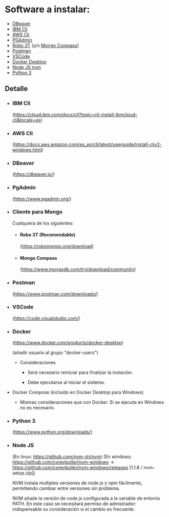 # Software a instalar:

- [DBeaver](#dbeaver)
- [IBM Cli](#ibm-cli)
- [AWS Cli](#aws-cli)
- [PGAdmin](#pgadmin)
- [Robo 3T](#robo-3t-recomendable) (y/o [Mongo Compass](#mongo-compass)]
- [Postman](#postman)
- [VSCode](#vscode)
- [Docker Desktop](#docker)
- [Node JS nvm](#node-js)
- [Python 3](#python-3)

## Detalle

- ### IBM Cli

  (https://cloud.ibm.com/docs/cli?topic=cli-install-ibmcloud-cli&locale=es)
  
- ### AWS Cli

  (https://docs.aws.amazon.com/es_es/cli/latest/userguide/install-cliv2-windows.html)

- ### DBeaver

  (https://dbeaver.io/)

- ### PgAdmin

  (https://www.pgadmin.org/)
  
- ### Cliente para Mongo

  Cualquiera de los siguientes:

  - #### Robo 3T (Recomendable)
    (https://robomongo.org/download)
  - #### Mongo Compass
    (https://www.mongodb.com/try/download/community)

- ### Postman

  (https://www.postman.com/downloads/)

- ### VSCode

  (https://code.visualstudio.com/)

- ### Docker

  (https://www.docker.com/products/docker-desktop)

  (añadir usuario al grupo "docker-users")

  - Consideraciones

    - Será necesario reiniciar para finalizar la instación.

    - Debe ejecutarse al iniciar el sistema.

- Docker Compose (incluído en Docker Desktop para Windows)

  - Mismas consideraciones que con Docker. Si se ejecuta en Windows no es necesario.

- ### Python 3

  (https://www.python.org/downloads/)

- ### Node JS

    (En linux: https://github.com/nvm-sh/nvm)
    (En windows: https://github.com/coreybutler/nvm-windows -> https://github.com/coreybutler/nvm-windows/releases [1.1.8 / nvm-setup.zip])

    NVM instala multiples versiones de node js y npm fácilmente, permitiendo cambiar entre versiones sin problema.

    NVM añade la versión de node js configurada a la variable de entorno PATH. En este caso se necesitará permiso de admistrador: indispensable su consideración si el cambio es frecuente.
